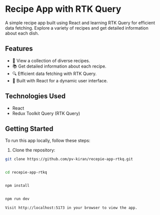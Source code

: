 # Recipe App with RTK Query

A simple recipe app built using React and learning RTK Query for efficient data fetching. Explore a variety of recipes and get detailed information about each dish.

## Features

- 🍲 View a collection of diverse recipes.
- 📚 Get detailed information about each recipe.
- 🔍 Efficient data fetching with RTK Query.
- 🚀 Built with React for a dynamic user interface.

## Technologies Used

- React
- Redux Toolkit Query (RTK Query)

## Getting Started

To run this app locally, follow these steps:

1. Clone the repository:

```bash
git clone https://github.com/pv-kiran/recepie-app-rtkq.git


cd recepie-app-rtkq


npm install


npm run dev

Visit http://localhost:5173 in your browser to view the app.

